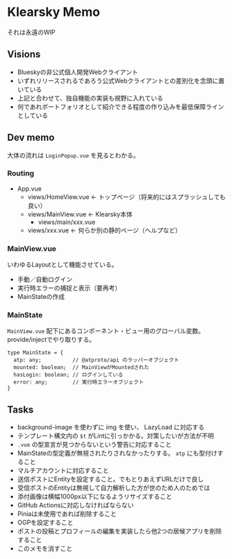 # Klearsky Memo
それは永遠のWIP

## Visions
* Blueskyの非公式個人開発Webクライアント
* いずれリリースされるであろう公式Webクライアントとの差別化を念頭に置いている
* 上記と合わせて、独自機能の実装も視野に入れている
* 何であれポートフォリオとして紹介できる程度の作り込みを最低保障ラインとしている

## Dev memo
大体の流れは `LoginPopup.vue` を見るとわかる。

### Routing
* App.vue
  * views/HomeView.vue ← トップページ（将来的にはスプラッシュしても良い）
  * views/MainView.vue ← Klearsky本体
    * views/main/xxx.vue
  * views/xxx.vue ← 何らか別の静的ページ（ヘルプなど）

### MainView.vue
いわゆるLayoutとして機能させている。
* 手動／自動ログイン
* 実行時エラーの捕捉と表示（要再考）
* MainStateの作成

### MainState
`MainView.vue` 配下にあるコンポーネント・ビュー用のグローバル変数。provide/injectでやり取りする。
```
type MainState = {
  atp: any;          // @atproto/api のラッパーオブジェクト
  mounted: boolean;  // MainViewがMountedされた
  hasLogin: boolean; // ログインしている
  error: any;        // 実行時エラーオブジェクト
}
```

## Tasks
* background-image を使わずに img を使い、 LazyLoad に対応する
* テンプレート構文内の `$t` がLintに引っかかる。対策したいが方法が不明
* `.vue` の型宣言が見つからないという警告に対応すること
* MainStateの型定義が無視されたりされなかったりする。 `atp` にも型付けすること
* マルチアカウントに対応すること
* 送信ポストにEntityを設定すること。でもとりあえずURLだけで良し
* 受信ポストのEntityは無視して自力解析した方が世のため人のためでは
* 添付画像は横幅1000px以下になるようリサイズすること
* GitHub Actionsに対応しなければならない
* Piniaは未使用であれば削除すること
* OGPを設定すること
* ポストの投稿とプロフィールの編集を実装したら他2つの居候アプリを削除すること
* このメモを消すこと
